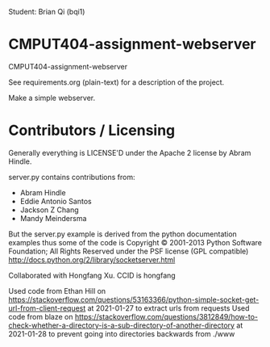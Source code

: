 Student: Brian Qi (bqi1)


CMPUT404-assignment-webserver
=============================

CMPUT404-assignment-webserver

See requirements.org (plain-text) for a description of the project.

Make a simple webserver.

Contributors / Licensing
========================

Generally everything is LICENSE'D under the Apache 2 license by Abram Hindle.

server.py contains contributions from:

* Abram Hindle
* Eddie Antonio Santos
* Jackson Z Chang
* Mandy Meindersma 

But the server.py example is derived from the python documentation
examples thus some of the code is Copyright © 2001-2013 Python
Software Foundation; All Rights Reserved under the PSF license (GPL
compatible) http://docs.python.org/2/library/socketserver.html

Collaborated with Hongfang Xu. CCID is hongfang

Used code from Ethan Hill on https://stackoverflow.com/questions/53163366/python-simple-socket-get-url-from-client-request at 2021-01-27 to extract urls from requests
Used code from blaze on https://stackoverflow.com/questions/3812849/how-to-check-whether-a-directory-is-a-sub-directory-of-another-directory at 2021-01-28 to prevent going into directories backwards from ./www

